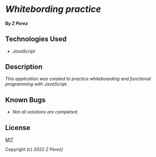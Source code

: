# _Whitebording practice_

#### By _**Z Perez**_

## Technologies Used

* _JavaScript_

## Description

_This application was created to practice whiteboarding and functional programming with JavaScript._

## Known Bugs

* _Not all solutions are completed._

## License

_[MIT](https://en.wikipedia.org/wiki/MIT_License)_

Copyright (c) _2022_ _Z Perez)_

